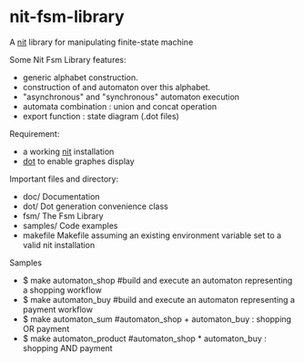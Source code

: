 nit-fsm-library
===============

A [nit](http://nitlanguage.org) library for manipulating finite-state machine

Some Nit Fsm Library features:
 * generic alphabet construction.
 * construction of and automaton over this alphabet.
 * "asynchronous" and "synchronous" automaton execution
 * automata combination : union and concat operation
 * export function : state diagram (.dot files)

Requirement:
 * a working [nit](http://nitlanguage.org) installation 
 * [dot](http://www.graphviz.org/)	to enable graphes display

Important files and directory:

 * doc/       Documentation
 * dot/	      Dot generation convenience class
 * fsm/	      The Fsm Library
 * samples/	  Code examples
 * makefile   Makefile assuming an existing environment variable set to a valid nit installation
 
Samples
 * $ make automaton_shop #build and execute an automaton representing a shopping workflow
 * $ make automaton_buy #build and execute an automaton representing a payment workflow
 * $ make automaton_sum #automaton_shop + automaton_buy : shopping OR payment
 * $ make automaton_product #automaton_shop * automaton_buy : shopping AND payment
